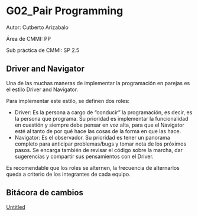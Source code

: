 # G02_Pair Programming

Autor: Cutberto Arizabalo

Área de CMMI: PP

Sub práctica de CMMI: SP 2.5

## Driver and Navigator

Una de las muchas maneras de implementar la programación en parejas es el estilo Driver and Navigator. 

Para implementar este estilo, se definen dos roles: 

- Driver: Es la persona a cargo de “conducir” la programación, es decir, es la persona que programa. Su prioridad es implementar la funcionalidad en cuestión y siempre debe pensar en voz alta, para que el Navigator esté al tanto de por qué hace las cosas de la forma en que las hace.
- Navigator: Es el observador. Su prioridad es tener un panorama completo para anticipar problemas/bugs y tomar nota de los próximos pasos. Se encarga también de revisar el código sobre la marcha, dar sugerencias y compartir sus pensamientos con el Driver.

Es recomendable que los roles se alternen, la frecuencia de alternarlos queda a criterio de los integrantes de cada equipo.

## Bitácora de cambios

[Untitled](G02_Pair%20Programming%20082432fd59c346259eddeb22a2abea34/Untitled%20Database%2026b48c2130904e069151ef208009830a.csv)